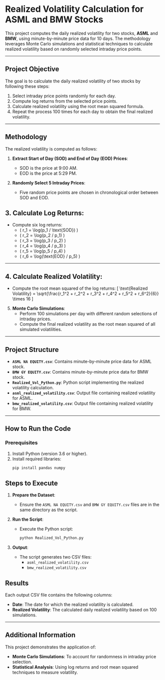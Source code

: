 # Realized Volatility Calculation for ASML and BMW Stocks

This project computes the daily realized volatility for two stocks, **ASML** and **BMW**, using minute-by-minute price data for 10 days. The methodology leverages Monte Carlo simulations and statistical techniques to calculate realized volatility based on randomly selected intraday price points.

---

## Project Objective

The goal is to calculate the daily realized volatility of two stocks by following these steps:
1. Select intraday price points randomly for each day.
2. Compute log returns from the selected price points.
3. Calculate realized volatility using the root mean squared formula.
4. Repeat the process 100 times for each day to obtain the final realized volatility.

---

## Methodology

The realized volatility is computed as follows:

1. **Extract Start of Day (SOD) and End of Day (EOD) Prices**:
   - SOD is the price at 9:00 AM.
   - EOD is the price at 5:29 PM.

2. **Randomly Select 5 Intraday Prices**:
   - Five random price points are chosen in chronological order between SOD and EOD.

## 3. Calculate Log Returns:

- Compute six log returns:
  - \( r_1 = \log(p_1 / \text{SOD}) \)
  - \( r_2 = \log(p_2 / p_1) \)
  - \( r_3 = \log(p_3 / p_2) \)
  - \( r_4 = \log(p_4 / p_3) \)
  - \( r_5 = \log(p_5 / p_4) \)
  - \( r_6 = \log(\text{EOD} / p_5) \)

---

## 4. Calculate Realized Volatility:

- Compute the root mean squared of the log returns:
  \[
  \text{Realized Volatility} = \sqrt{\frac{r_1^2 + r_2^2 + r_3^2 + r_4^2 + r_5^2 + r_6^2}{6}} \times 16
  \]


5. **Monte Carlo Simulations**:
   - Perform 100 simulations per day with different random selections of intraday prices.
   - Compute the final realized volatility as the root mean squared of all simulated volatilities.

---

## Project Structure

- **`ASML NA EQUITY.csv`**: Contains minute-by-minute price data for ASML stock.
- **`BMW GY EQUITY.csv`**: Contains minute-by-minute price data for BMW stock.
- **`Realized_Vol_Python.py`**: Python script implementing the realized volatility calculation.
- **`asml_realized_volatility.csv`**: Output file containing realized volatility for ASML.
- **`bmw_realized_volatility.csv`**: Output file containing realized volatility for BMW.

---

## How to Run the Code

### Prerequisites

1. Install Python (version 3.6 or higher).
2. Install required libraries:
   ```bash
   pip install pandas numpy
## Steps to Execute

1. **Prepare the Dataset**:
   - Ensure the `ASML NA EQUITY.csv` and `BMW GY EQUITY.csv` files are in the same directory as the script.

2. **Run the Script**:
   - Execute the Python script:
     ```bash
     python Realized_Vol_Python.py
     ```

3. **Output**:
   - The script generates two CSV files:
     - `asml_realized_volatility.csv`
     - `bmw_realized_volatility.csv`


## Results

Each output CSV file contains the following columns:

- **Date**: The date for which the realized volatility is calculated.
- **Realized Volatility**: The calculated daily realized volatility based on 100 simulations.

---

## Additional Information

This project demonstrates the application of:

- **Monte Carlo Simulations**: To account for randomness in intraday price selection.
- **Statistical Analysis**: Using log returns and root mean squared techniques to measure volatility.

